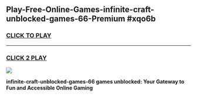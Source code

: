 
## Play-Free-Online-Games-infinite-craft-unblocked-games-66-Premium #xqo6b
<h3>
<a href="https://premium.freeplayer.one?title=infinite-craft-unblocked-games-66&ref=8M">CLICK TO PLAY</a></h3>
<hr>

<h3>
<a href="https://premium.freeplayer.one?title=infinite-craft-unblocked-games-66&ref=8M">CLICK 2 PLAY</a>
  
</h3>

<a href="https://premium.freeplayer.one?title=infinite-craft-unblocked-games-66&ref=8M"><img src="https://clearcache.store/games.png"></a>


**infinite-craft-unblocked-games-66 games unblocked: Your Gateway to Fun and Accessible Online Gaming**
